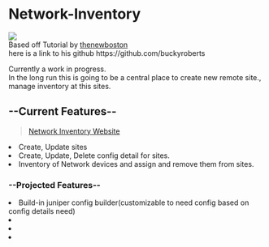 # Network-Inventory
<img src="https://travis-ci.org/mggoodlander/Network-Inventory.svg?branch=master">
<br>
Based off Tutorial by <a href="https://www.youtube.com/channel/UCJbPGzawDH1njbqV-D5HqKw" class="btn btn-primary btn-sn" role="button">thenewboston</a><br>
here is a link to his github  https://github.com/buckyroberts


Currently a work in progress.<br>
In the long run this is going to be a central place to create new remote site., manage inventory at this sites.


<h2>--Current Features--</h2>
<blockquote class="imgur-embed-pub" lang="en" data-id="a/NHOPa"><a href="//imgur.com/a/NHOPa">Network Inventory Website</a></blockquote><script async src="//s.imgur.com/min/embed.js" charset="utf-8"></script>
<li>Create, Update sites</li>
<li>Create, Update, Delete config detail for sites.</li>
<li>Inventory of Network devices and assign and remove them from sites.</li>


<h3>--Projected Features--</h3>

<li>Build-in juniper config builder(customizable to need config based on config details need)</li>
<li></li>
<li></li>
<li></li>



